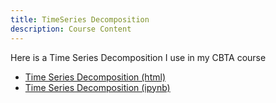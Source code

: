 ```yaml
---
title: TimeSeries Decomposition
description: Course Content
---
```

Here is a Time Series Decomposition I use in my CBTA course
- [Time Series Decomposition (html)](TimeSeriesDecomposition.html)
- [Time Series Decomposition (ipynb)](TimeSeriesDecomposition.ipynb)
